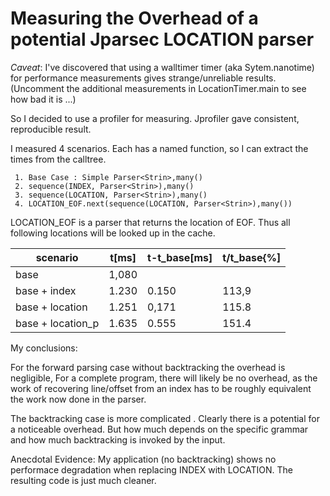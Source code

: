 # Measuring the Overhead of a potential Jparsec LOCATION parser

*Caveat*: I've discovered  that using a walltimer timer (aka Sytem.nanotime) for performance 
measurements gives strange/unreliable results. (Uncomment the additional measurements in 
LocationTimer.main to see how bad it is ...)

So I decided to use a profiler for measuring. Jprofiler gave consistent, reproducible result.

I measured 4 scenarios. Each has a named function, so I can extract the times from the calltree.

```
 1. Base Case : Simple Parser<Strin>,many()
 2. sequence(INDEX, Parser<Strin>),many()
 3. sequence(LOCATION, Parser<Strin>),many()
 4. LOCATION_EOF.next(sequence(LOCATION, Parser<Strin>),many())
 ```
 
 LOCATION_EOF is a parser that returns the location of EOF. Thus all following locations will
 be looked up in the cache.

| scenario | t[ms] | t-t_base[ms] | t/t_base{%]
| -------- | ----- | ------------ | -----------
| base |1,080	| | 
| base + index | 1.230 | 0.150 | 113,9
| base + location | 1.251 |	0,171 | 115.8
| base + location_p | 1.635 | 0.555 | 151.4

My conclusions:

For the forward parsing case without backtracking the overhead is negligible, For a complete program, 
there will likely be no overhead, as the work of recovering line/offset from an index has to be roughly 
equivalent the work now done in the parser.

The backtracking case is more complicated . Clearly there is a potential for a noticeable overhead. 
But how much depends on the specific grammar and how much backtracking is invoked by the input.

Anecdotal Evidence: My application (no backtracking) shows no performace degradation when replacing 
INDEX with LOCATION. The resulting code is just much cleaner.
   